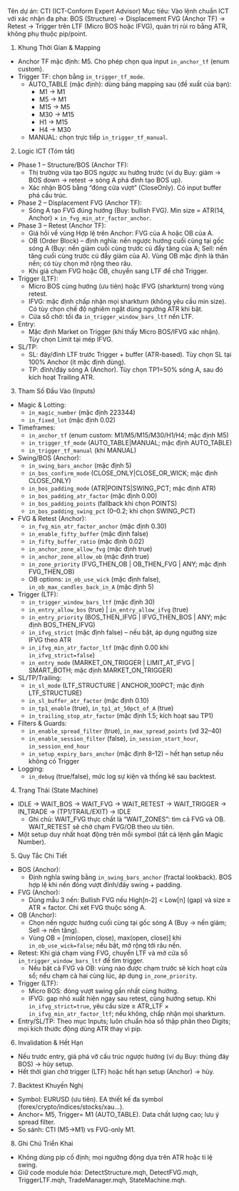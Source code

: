 Tên dự án: CTI (ICT-Conform Expert Advisor)
Mục tiêu: Vào lệnh chuẩn ICT với xác nhận đa pha: BOS (Structure) → Displacement FVG (Anchor TF) → Retest → Trigger trên LTF (Micro BOS hoặc IFVG), quản trị rủi ro bằng ATR, không phụ thuộc pip/point.

1. Khung Thời Gian & Mapping
- Anchor TF mặc định: M5. Cho phép chọn qua input `in_anchor_tf` (enum custom).
- Trigger TF: chọn bằng `in_trigger_tf_mode`.
  - AUTO_TABLE (mặc định): dùng bảng mapping sau (đề xuất của bạn):
    - M1 → M1
    - M5 → M1
    - M15 → M5
    - M30 → M15
    - H1 → M15
    - H4 → M30
  - MANUAL: chọn trực tiếp `in_trigger_tf_manual`.

2. Logic ICT (Tóm tắt)
- Phase 1 – Structure/BOS (Anchor TF):
  - Thị trường vừa tạo BOS ngược xu hướng trước (ví dụ Buy: giảm → BOS down → retest → sóng A phá đỉnh tạo BOS up).
  - Xác nhận BOS bằng “đóng cửa vượt” (CloseOnly). Có input buffer phá cấu trúc.
- Phase 2 – Displacement FVG (Anchor TF):
  - Sóng A tạo FVG đúng hướng (Buy: bullish FVG). Min size = ATR(14, Anchor) × `in_fvg_min_atr_factor_anchor`.
- Phase 3 – Retest (Anchor TF):
  - Giá hồi về vùng Hợp lệ trên Anchor: FVG của A hoặc OB của A.
  - OB (Order Block) – định nghĩa: nến ngược hướng cuối cùng tại gốc sóng A (Buy: nến giảm cuối cùng trước cú đẩy tăng của A; Sell: nến tăng cuối cùng trước cú đẩy giảm của A). Vùng OB mặc định là thân nến; có tùy chọn mở rộng theo râu.
  - Khi giá chạm FVG hoặc OB, chuyển sang LTF để chờ Trigger.
- Trigger (LTF):
  - Micro BOS cùng hướng (ưu tiên) hoặc IFVG (sharkturn) trong vùng retest.
  - IFVG: mặc định chấp nhận mọi sharkturn (không yêu cầu min size). Có tùy chọn chế độ nghiêm ngặt dùng ngưỡng ATR khi bật.
  - Cửa sổ chờ: tối đa `in_trigger_window_bars_ltf` nến LTF.
- Entry:
  - Mặc định Market on Trigger (khi thấy Micro BOS/IFVG xác nhận). Tùy chọn Limit tại mép IFVG.
- SL/TP:
  - SL: đáy/đỉnh LTF trước Trigger + buffer (ATR-based). Tùy chọn SL tại 100% Anchor (ít mặc định dùng).
  - TP: đỉnh/đáy sóng A (Anchor). Tùy chọn TP1=50% sóng A, sau đó kích hoạt Trailing ATR.

3. Tham Số Đầu Vào (Inputs)
- Magic & Lotting:
  - `in_magic_number` (mặc định 223344)
  - `in_fixed_lot` (mặc định 0.02)
- Timeframes:
  - `in_anchor_tf` (enum custom: M1/M5/M15/M30/H1/H4; mặc định M5)
  - `in_trigger_tf_mode` (AUTO_TABLE|MANUAL; mặc định AUTO_TABLE)
  - `in_trigger_tf_manual` (khi MANUAL)
- Swing/BOS (Anchor):
  - `in_swing_bars_anchor` (mặc định 5)
  - `in_bos_confirm_mode` (CLOSE_ONLY|CLOSE_OR_WICK; mặc định CLOSE_ONLY)
  - `in_bos_padding_mode` (ATR|POINTS|SWING_PCT; mặc định ATR)
  - `in_bos_padding_atr_factor` (mặc định 0.00)
  - `in_bos_padding_points` (fallback khi chọn POINTS)
  - `in_bos_padding_swing_pct` (0–0.2; khi chọn SWING_PCT)
- FVG & Retest (Anchor):
  - `in_fvg_min_atr_factor_anchor` (mặc định 0.30)
  - `in_enable_fifty_buffer` (mặc định false)
  - `in_fifty_buffer_ratio` (mặc định 0.02)
  - `in_anchor_zone_allow_fvg` (mặc định true)
  - `in_anchor_zone_allow_ob` (mặc định true)
  - `in_zone_priority` (FVG_THEN_OB | OB_THEN_FVG | ANY; mặc định FVG_THEN_OB)
  - OB options: `in_ob_use_wick` (mặc định false), `in_ob_max_candles_back_in_A` (mặc định 5)
- Trigger (LTF):
  - `in_trigger_window_bars_ltf` (mặc định 30)
  - `in_entry_allow_bos` (true) | `in_entry_allow_ifvg` (true)
  - `in_entry_priority` (BOS_THEN_IFVG | IFVG_THEN_BOS | ANY; mặc định BOS_THEN_IFVG)
  - `in_ifvg_strict` (mặc định false) – nếu bật, áp dụng ngưỡng size IFVG theo ATR
  - `in_ifvg_min_atr_factor_ltf` (mặc định 0.00 khi `in_ifvg_strict=false`)
  - `in_entry_mode` (MARKET_ON_TRIGGER | LIMIT_AT_IFVG | SMART_BOTH; mặc định MARKET_ON_TRIGGER)
- SL/TP/Trailing:
  - `in_sl_mode` (LTF_STRUCTURE | ANCHOR_100PCT; mặc định LTF_STRUCTURE)
  - `in_sl_buffer_atr_factor` (mặc định 0.10)
  - `in_tp1_enable` (true), `in_tp1_at_50pct_of_A` (true)
  - `in_trailing_stop_atr_factor` (mặc định 1.5; kích hoạt sau TP1)
- Filters & Guards:
  - `in_enable_spread_filter` (true), `in_max_spread_points` (vd 32–40)
  - `in_enable_session_filter` (false), `in_session_start_hour`, `in_session_end_hour`
  - `in_setup_expiry_bars_anchor` (mặc định 8–12) – hết hạn setup nếu không có Trigger
- Logging:
  - `in_debug` (true/false), mức log sự kiện và thống kê sau backtest.

4. Trạng Thái (State Machine)
- IDLE → WAIT_BOS → WAIT_FVG → WAIT_RETEST → WAIT_TRIGGER → IN_TRADE → (TP1/TRAIL/EXIT) → IDLE
  - Ghi chú: WAIT_FVG thực chất là “WAIT_ZONES”: tìm cả FVG và OB. WAIT_RETEST sẽ chờ chạm FVG/OB theo ưu tiên.
- Một setup duy nhất hoạt động trên mỗi symbol (tất cả lệnh gắn Magic Number).

5. Quy Tắc Chi Tiết
- BOS (Anchor):
  - Định nghĩa swing bằng `in_swing_bars_anchor` (fractal lookback). BOS hợp lệ khi nến đóng vượt đỉnh/đáy swing + padding.
- FVG (Anchor):
  - Dùng mẫu 3 nến: Bullish FVG nếu High[n-2] < Low[n] (gap) và size ≥ ATR × factor. Chỉ xét FVG thuộc sóng A.
- OB (Anchor):
  - Chọn nến ngược hướng cuối cùng tại gốc sóng A (Buy → nến giảm; Sell → nến tăng).
  - Vùng OB = [min(open, close), max(open, close)] khi `in_ob_use_wick=false`; nếu bật, mở rộng tới râu nến.
- Retest: Khi giá chạm vùng FVG, chuyển LTF và mở cửa sổ `in_trigger_window_bars_ltf` để tìm trigger.
  - Nếu bật cả FVG và OB: vùng nào được chạm trước sẽ kích hoạt cửa sổ; nếu chạm cả hai cùng lúc, áp dụng `in_zone_priority`.
- Trigger (LTF):
  - Micro BOS: đóng vượt swing gần nhất cùng hướng.
  - IFVG: gap nhỏ xuất hiện ngay sau retest, cùng hướng setup. Khi `in_ifvg_strict=true`, yêu cầu size ≥ ATR_LTF × `in_ifvg_min_atr_factor_ltf`; nếu không, chấp nhận mọi sharkturn.
- Entry/SL/TP: Theo mục Inputs; luôn chuẩn hóa số thập phân theo Digits; mọi kích thước động dùng ATR thay vì pip.

6. Invalidation & Hết Hạn
- Nếu trước entry, giá phá vỡ cấu trúc ngược hướng (ví dụ Buy: thủng đáy BOS) → hủy setup.
- Hết thời gian chờ trigger (LTF) hoặc hết hạn setup (Anchor) → hủy.

7. Backtest Khuyến Nghị
- Symbol: EURUSD (ưu tiên). EA thiết kế đa symbol (forex/crypto/indices/stocks/xau...).
- Anchor= M5, Trigger= M1 (AUTO_TABLE). Data chất lượng cao; lưu ý spread filter.
- So sánh: CTI (M5→M1) vs FVG-only M1.

8. Ghi Chú Triển Khai
- Không dùng pip cố định; mọi ngưỡng động dựa trên ATR hoặc tỉ lệ swing.
- Giữ code module hóa: DetectStructure.mqh, DetectFVG.mqh, TriggerLTF.mqh, TradeManager.mqh, StateMachine.mqh.
